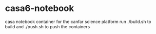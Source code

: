 # casa6-notebook
casa notebook container for the canfar science platform
run ./build.sh to build and ./push.sh to push the containers
